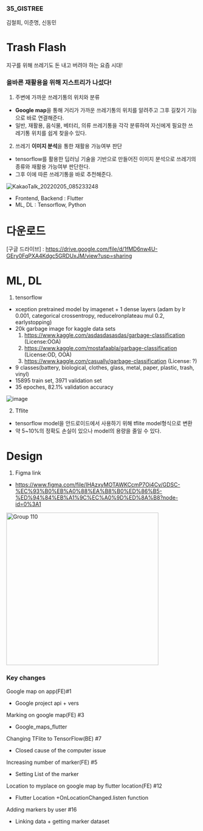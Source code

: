 ### 35_GISTREE
 김철희, 이준명, 신동민
 
# Trash Flash
 지구를 위해 쓰레기도 돈 내고 버려야 하는 요즘 시대! 
 
###  올바른 재활용을 위해 지스트리가 나섰다!
 1. 주변에 가까운 쓰레기통의 위치와 분류
   - **Google map**을 통해 거리가 가까운 쓰레기통의 위치를 알려주고 그후 길찾기 기능으로 바로 연결해준다.
   - 일반, 재활용, 음식물, 베터리, 의류 쓰레기통을 각각 분류하여 자신에게 필요한 쓰레기통 위치를 쉽게 찾을수 있다.
  
 2. 쓰레기 **이미지 분석**을 통한 재활용 가능여부 판단 
  - tensorflow를 활용한 딥러닝 기술을 기반으로 만들어진 이미지 분석으로 쓰레기의 종류와 재활용 가능여부 판단한다.
  - 그후 이에 따른 쓰레기통을 바로 추천해준다.

![KakaoTalk_20220205_085233248](https://user-images.githubusercontent.com/88830582/152621825-4bd203c1-3e70-4a2a-a75a-55e415099481.png)
 
- Frontend, Backend : Flutter
- ML, DL : Tensorflow, Python

# 다운로드
[구글 드라이브] : https://drive.google.com/file/d/1fMD6nw4U-GEry0FqPXA4Kdgc5GRDUxJM/view?usp=sharing

# ML, DL

1. tensorflow
- xception pretrained model by imagenet + 1 dense layers (adam by lr 0.001, categorical crossentropy, reducelronplateau mul 0.2, earlystopping)
- 20k garbage image for kaggle data sets
  1. https://www.kaggle.com/asdasdasasdas/garbage-classification (License:OOA)
  2. https://www.kaggle.com/mostafaabla/garbage-classification (License:OD, OOA)
  3. https://www.kaggle.com/casually/garbage-classification (License: ?)
- 9 classes(battery, biological, clothes, glass, metal, paper, plastic, trash, vinyl)
- 15895 train set, 3971 validation set
- 35 epoches, 82.1% validation accuracy

![image](https://user-images.githubusercontent.com/88830582/152622000-3865a26e-6c19-4bf1-88b1-f5c3ddd5e019.png)

2. Tflite
- tensorflow model을 안드로이드에서 사용하기 위해 tflite model형식으로 변환
- 약 5~10%의 정확도 손실이 있으나 model의 용량을 줄일 수 있다.


# Design
1. Figma link
 - https://www.figma.com/file/IHAzxyMOTAWKCcmP7Oj4Cv/GDSC-%EC%93%B0%EB%A0%88%EA%B8%B0%ED%86%B5-%ED%94%84%EB%A1%9C%EC%A0%9D%ED%8A%B8?node-id=0%3A1
<img width="400" alt="Group 110" src="https://user-images.githubusercontent.com/77375383/152611866-86f67007-413f-450c-9ad7-a95c34133191.png">

### Key changes
Google map on app(FE)#1
- Google project api + vers

Marking on google map(FE) #3
- Google_maps_flutter

Changing TFlite to TensorFlow(BE) #7
- Closed cause of the computer issue

Increasing number of marker(FE) #5
- Setting List of the marker

Location to myplace on google map by flutter location(FE) #12
- Flutter Location +OnLocationChanged.listen function

Adding markers by user #16
- Linking data + getting marker dataset     
